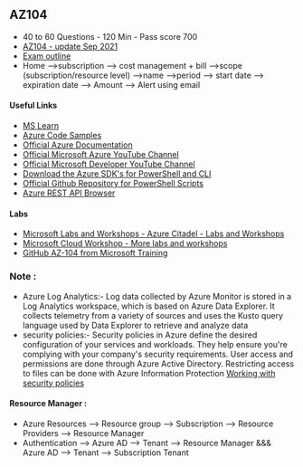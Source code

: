 
## AZ104

- 40 to 60 Questions - 120 Min - Pass score 700
- [AZ104 - update Sep 2021](https://docs.microsoft.com/en-us/learn/certifications/exams/az-104)
- [Exam outline](https://query.prod.cms.rt.microsoft.com/cms/api/am/binary/RE4pCWy)
- Home -->subscription --> cost management + bill -->scope (subscription/resource level) -->name -->period --> start date --> expiration date --> Amount --> Alert using email


#### Useful Links
- [MS Learn](https://docs.microsoft.com/en-us/learn/browse/?roles=administrator&products=azure)
- [Azure Code Samples](https://azure.microsoft.com/en-us/resources/samples/?sort=0)
- [Official Azure Documentation](https://docs.microsoft.com/en-us/azure/)
- [Official Microsoft Azure YouTube Channel](https://www.youtube.com/user/windowsazure)
- [Official Microsoft Developer YouTube Channel](https://www.youtube.com/channel/UCsMica-v34Irf9KVTh6xx-g)
- [Download the Azure SDK's for PowerShell and CLI](https://azure.microsoft.com/en-us/downloads/)
- [Official Github Repository for PowerShell Scripts](https://github.com/Azure/azure-powershell)
- [Azure REST API Browser](https://docs.microsoft.com/en-us/rest/api/?view=Azure)
#### Labs
- [Microsoft Labs and Workshops - Azure Citadel - Labs and Workshops](https://azurecitadel.com/)
- [Microsoft Cloud Workshop - More labs and workshops](https://microsoftcloudworkshop.com/)
- [GitHub AZ-104 from Microsoft Training](https://microsoftlearning.github.io/AZ-104-MicrosoftAzureAdministrator/)

### Note :
- Azure Log Analytics:- Log data collected by Azure Monitor is stored in a Log Analytics workspace, which is based on Azure Data Explorer. It collects telemetry from a variety of sources and uses the Kusto query language used by Data Explorer to retrieve and analyze data
- security policies:- Security policies in Azure define the desired configuration of your services and workloads. They help ensure you're complying with your company's security requirements. User access and permissions are done through Azure Active Directory. Restricting access to files can be done with Azure Information Protection [Working with security policies](https://docs.microsoft.com/en-us/azure/security-center/tutorial-security-policy)

#### Resource Manager :
- Azure Resources --> Resource group --> Subscription --> Resource Providers --> Resource Manager
- Authentication --> Azure AD --> Tenant --> Resource Manager &&& Azure AD --> Tenant --> Subscription Tenant

